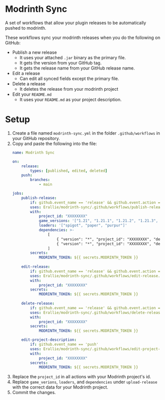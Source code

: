 # Modrinth Sync
A set of workflows that allow your plugin releases to be automatically pushed to modrinth.

These workflows sync your modrinth releases when you do the following on GitHub:
- Publish a new release
    - It uses your attached `.jar` binary as the primary file.
    - It gets the version from your GitHub tag.
    - It gets the release name from your GitHub release name.
- Edit a release
    - Can edit all synced fields except the primary file.
- Delete a release
    - It deletes the release from your modrinth project
- Edit your `README.md`
    - It uses your `README.md` as your project description.

# Setup
1. Create a file named `modrinth-sync.yml` in the folder `.github/workflows` in your GitHub repository.
2. Copy and paste the following into the file:
    ```yml
    name: Modrinth Sync

    on:
        release:
            types: [published, edited, deleted]
        push:
            branches:
                - main

    jobs:
        publish-release:
            if: github.event_name == 'release' && github.event.action == 'published'
            uses: Erallie/modrinth-sync/.github/workflows/publish-release.yml@main
            with:
                project_id: "XXXXXXXX"
                game_versions: '["1.21", "1.21.1", "1.21.2", "1.21.3", "1.21.4"]'
                loaders: '["spigot", "paper", "purpur"]'
                dependencies: >-
                    [
                        { "version": "*", "project_id": "XXXXXXXX", "dependency_type": "required" },
                        { "version": "*", "project_id": "XXXXXXXX", "dependency_type": "required" }
                    ]
            secrets:
                MODRINTH_TOKEN: ${{ secrets.MODRINTH_TOKEN }}
        
        edit-release:
            if: github.event_name == 'release' && github.event.action == 'edited'
            uses: Erallie/modrinth-sync/.github/workflows/edit-release.yml@main
            with:
                project_id: "XXXXXXXX"
            secrets:
                MODRINTH_TOKEN: ${{ secrets.MODRINTH_TOKEN }}
        
        delete-release:
            if: github.event_name == 'release' && github.event.action == 'deleted'
            uses: Erallie/modrinth-sync/.github/workflows/delete-release.yml@main
            with:
                project_id: "XXXXXXXX"
            secrets:
                MODRINTH_TOKEN: ${{ secrets.MODRINTH_TOKEN }}

        edit-project-description:
            if: github.event_name == 'push'
            uses: Erallie/modrinth-sync/.github/workflows/edit-project-description.yml@main
            with:
                project_id: "XXXXXXXX"
            secrets:
                MODRINTH_TOKEN: ${{ secrets.MODRINTH_TOKEN }}
    ```
3. Replace the `project_id` in all actions with your Modrinth project's id.
4. Replace `game_verions`, `loaders`, and `dependencies` under `upload-release` with the correct data for your Modrinth project.
5. Commit the changes.